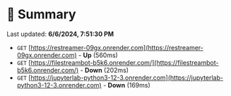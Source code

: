# 📖 Summary
Last updated: **6/6/2024, 7:51:30 PM**

- `GET` [https://restreamer-09gx.onrender.com](https://restreamer-09gx.onrender.com) - **Up** (560ms)
- `GET` [https://filestreambot-b5k6.onrender.com/](https://filestreambot-b5k6.onrender.com/) - **Down** (202ms)
- `GET` [https://jupyterlab-python3-12-3.onrender.com](https://jupyterlab-python3-12-3.onrender.com) - **Down** (169ms)
